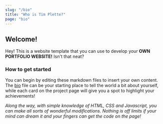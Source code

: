 ```yaml
---
slug: "/bio"
title: "Who is Tim Plette?"
page: "bio"
---
```


## Welcome!
Hey! This is a website template that you can use to develop your **OWN PORTFOLIO WEBSITE!** Isn't that neat? 

### How to get started
You can begin by editing these markdown files to insert your own content. The [bio](/bio) file can be your starting place to tell the world a bit about yourself, while each card on the project page will give you a spot to highlight your achievements!


*Along the way, with simple knowledge of HTML, CSS and Javascript, you can make all sorts of wonderful modifications. Nothing is off limits if your mind can dream it and your fingers can get the code on the page!*

